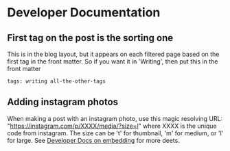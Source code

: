 # Developer Documentation

## First tag on the post is the sorting one

This is in the blog layout, but it appears on each filtered page based on the
first tag in the front matter. So if you want it in 'Writing', then put this in
the front matter

    tags: writing all-the-other-tags

## Adding instagram photos

When making a post with an instagram photo, use this magic resolving URL:
"https://instagram.com/p/XXXX/media/?size=l" where XXXX is the unique code from
instagram. The size can be 't' for thumbnail, 'm' for medium, or 'l' for large.
See [Developer Docs on
embedding](https://www.instagram.com/developer/embedding/) for more deets.


